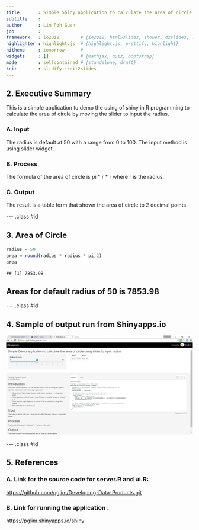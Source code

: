 ```yaml
---
title       : Simple Shiny application to calculate the area of circle using slider to input radius
subtitle    : 
author      : Lim Poh Guan
job         : 
framework   : io2012        # {io2012, html5slides, shower, dzslides, ...}
highlighter : highlight.js  # {highlight.js, prettify, highlight}
hitheme     : tomorrow      # 
widgets     : []            # {mathjax, quiz, bootstrap}
mode        : selfcontained # {standalone, draft}
knit        : slidify::knit2slides
---
```


## 2. Executive Summary

This is a simple application to demo the using of shiny in R programming to calculate the area of circle by moving the slider to input the radius.

### A. Input
The radius is default at 50 with a range from 0 to 100. The input method is using slider widget.

### B. Process
The formula of the area of circle is pi * r * r where r is the radius.

### C. Output
The result is a table form that shown the area of circle to 2 decimal points.

--- .class #id 

## 3. Area of Circle


```r
radius = 50
area = round(radius * radius * pi,2)
area
```

```
## [1] 7853.98
```
## Areas for default radius of 50 is 7853.98

--- .class #id 

## 4. Sample of output run from Shinyapps.io

![width](UM.png)

--- .class #id 


## 5. References

### A. Link for the source code for server.R and ui.R:

https://github.com/pglim/Developing-Data-Products.git

### B. Link for running the application :

https://pglim.shinyapps.io/shiny

